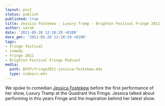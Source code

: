 ```yaml
---
layout: post
status: publish
published: true
title: Jessica Fostekew - Luxury Tramp - Brighton Festival Fringe 2011
author: sarah
date: '2011-05-20 12:10:29 +0100'
date_gmt: '2011-05-20 12:10:29 +0100'
tags:
- Fringe festival
- comedy
- Fringe 2011
- Brighton Festival Fringe Podcast
media:
  path: BFFP/fringe2011-jessica-fostekew.m4v
  type: video/x-m4v
---
```

We spoke to comedian <a href="http://www.jessicafostekew.com" target="_blank">
Jessica Fostekew</a> before the first performance of her show, Luxury Tramp at 
the Quadrant this Fringe. Jessica talked about performing in this years Fringe 
and the inspiration behind her latest show.
